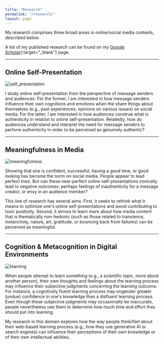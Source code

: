 ```yaml
---
title: "Research"
permalink: "/research/"
layout: page
---
```


My research comprises three broad areas in online/social media contexts, described below. 

A list of my published research can be found on my [Google Scholar](https://scholar.google.com/citations?user=AdxYcLkAAAAJ){:target="_blank"} page.

---

## Online Self-Presentation

![self_presentation](/assets/images/use_phone.png)

I study online self-presentation from the perspective of message senders and audiences. For the former, I am interested in how message senders influence their own cognitions and emotions when the share things about themselves (e.g., past experiences, opinions on various issues) on social media. For the latter, I am interested in how audiences construe what is authenticity in relation to online self-presentation. Relatedly, how do audiences understand and interpret the need for message senders to perform authenticity in order to be perceived as genuinely authentic? 

---

## Meaningfulness in Media

![meaningfulness](/assets/images/lookingout.png)

Showing that one is confident, successful, having a good time, or good looking has become the norm on social media. People appear to lead perfect lives. But can these near-perfect online self-presentations ironically lead to negative outcomes: perhaps feelings of inauthenticity for a message creator, or envy in an audience member? 

This line of research has several aims. First, it seeks to rethink what it means to optimize one's online self-presentations and avoid contributing to toxic positivity. Second, it strives to learn more about how media content that is thematically non-hedonic (such as those related to transience, melancholy, nature, art, gratitude, or bouncing back from failures) can be perceived as meaningful.

---

## Cognition & Metacognition in Digital Environments

![learning](/assets/images/infoacquisition.png)

When people attempt to learn something (e.g., a scientific topic, more about another person), their own thoughts and feelings about the learning process may influence their subjective judgments concerning the learning outcome. For instance, a cognitively fluent learning process may engender greater (undue) confidence in one's knowledge than a disfluent learning process. Even though these subjective judgments may occasionally be inaccurate, people nevertheless use them to determine how much time and effort they should put into learning.

My research in this domain explores how the way people think/feel about their web-based learning process (e.g., how they use generative AI or search engines) can influence their perceptions of their own knowledge or of their own intellectual abilities.